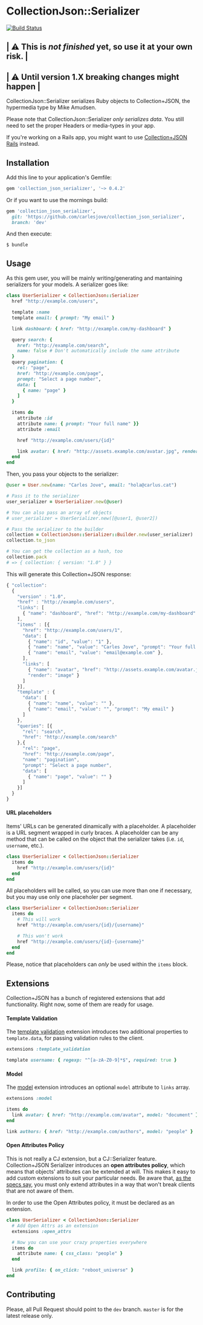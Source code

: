 # CollectionJson::Serializer

[![Build Status](https://travis-ci.org/carlesjove/collection_json_serializer.svg?branch=master)](https://travis-ci.org/carlesjove/collection_json_serializer)

| :warning: This is _not finished_ yet, so use it at your own risk. |
--------------------------------------------------------------------
| :warning: Until version 1.X breaking changes might happen |
-------------------------------------------------------------

CollectionJson::Serializer serializes Ruby objects to Collection+JSON, the hypermedia type by Mike Amudsen.

Please note that CollectionJson::Serializer _only serializes data_. You still need to set the proper Headers or media-types in your app.

If you're working on a Rails app, you might want to use [Collection+JSON
Rails](https://github.com/carlesjove/collection_json_rails) instead.

## Installation

Add this line to your application's Gemfile:

```ruby
gem 'collection_json_serializer', '~> 0.4.2'
```

Or if you want to use the mornings build:

```ruby
gem 'collection_json_serializer',
  git: 'https://github.com/carlesjove/collection_json_serializer',
  branch: 'dev'
```

And then execute:

    $ bundle


## Usage

As this gem user, you will be mainly writing/generating and mantaining serializers for your models. A serializer goes like:

```ruby
class UserSerializer < CollectionJson::Serializer
  href "http://example.com/users",

  template :name
  template email: { prompt: "My email" }

  link dashboard: { href: "http://example.com/my-dashboard" }

  query search: {
    href: "http://example.com/search",
    name: false # Don't automatically include the name attribute
  }
  query pagination: {
    rel: "page",
    href: "http://example.com/page",
    prompt: "Select a page number",
    data: [
      { name: "page" }
    ]
  }

  items do
    attribute :id
    attribute name: { prompt: "Your full name" }}
    attribute :email

    href "http://example.com/users/{id}"

    link avatar: { href: "http://assets.example.com/avatar.jpg", render: "image" }
  end
end
```

Then, you pass your objects to the serializer:

```ruby
@user = User.new(name: "Carles Jove", email: "hola@carlus.cat")

# Pass it to the serializer
user_serializer = UserSerializer.new(@user)

# You can also pass an array of objects
# user_serializer = UserSerializer.new([@user1, @user2])

# Pass the serializer to the builder
collection = CollectionJson::Serializer::Builder.new(user_serializer)
collection.to_json

# You can get the collection as a hash, too
collection.pack
# => { collection: { version: "1.0" } }
```

This will generate this Collection+JSON response:

```javascript
{ "collection": 
  {
    "version" : "1.0",
    "href" : "http://example.com/users",
    "links": [
      { "name": "dashboard", "href": "http://example.com/my-dashboard" }
    ],
    "items" : [{
      "href": "http://example.com/users/1",
      "data": [
        { "name": "id", "value": "1" },
        { "name": "name", "value": "Carles Jove", "prompt": "Your full name" },
        { "name": "email", "value": "email@example.com" },
      ],
      "links": [
        { "name": "avatar", "href": "http://assets.example.com/avatar.jpg",
        "render": "image" }
      ]
    }],
    "template" : {
      "data": [
        { "name": "name", "value": "" },
        { "name": "email", "value": "", "prompt": "My email" }
      ]
    },
    "queries": [{
      "rel": "search",
      "href": "http://example.com/search"
    },{
      "rel": "page",
      "href": "http://example.com/page",
      "name": "pagination",
      "prompt": "Select a page number",
      "data": [
        { "name": "page", "value": "" }
      ]
    }]
  }
}
```

#### URL placeholders

Items' URLs can be generated dinamically with a placeholder. A placeholder is a URL segment wrapped in curly braces. A placeholder can be any method that can be called on the object that the serializer takes (i.e. `id`, `username`, etc.).

```ruby
class UserSerializer < CollectionJson::Serializer
  items do
    href "http://example.com/users/{id}"
  end
end
```

All placeholders will be called, so you can use more than one if necessary, but you may use only one placeholer per segment.

```ruby
class UserSerializer < CollectionJson::Serializer
  items do
    # This will work
    href "http://example.com/users/{id}/{username}"

    # This won't work
    href "http://example.com/users/{id}-{username}"
  end
end
```

Please, notice that placeholders can _only_ be used within the `items` block.

## Extensions

Collection+JSON has a bunch of registered extensions that add functionality.
Right now, some of them are ready for usage.

#### Template Validation

The [template
validation](https://github.com/collection-json/extensions/blob/master/template-validation.md)
extension introduces two additional properties to `template.data`, for passing
validation rules to the client.

```ruby
extensions :template_validation

template username: { regexp: "^[a-zA-Z0-9]*$", required: true }
```

#### Model

The [model](https://github.com/collection-json/extensions/blob/master/model.md)
extension introduces an optional `model` attribute to `links` array.

```ruby
extensions :model

items do
  link avatar: { href: "http://example.com/avatar", model: "document" }
end

link authors: { href: "http://example.com/authors", model: "people" }
```


#### Open Attributes Policy

This is not really a CJ extension, but a CJ::Serializer feature. Collection+JSON Serializer introduces an __open attributes policy__, which means that objects' attributes can be extended at will. This makes it easy to add custom extensions to suit your particular needs. Be aware that, [as the specs say](https://github.com/collection-json/spec#7-extensibility), you must only extend attributes in a way that won't break clients that are not aware of them.

In order to use the Open Attributes policy, it must be declared as an extension.

```ruby
class UserSerializer < CollectionJson::Serializer
  # Add Open Attrs as an extension
  extensions :open_attrs

  # Now you can use your crazy properties everywhere
  items do
    attribute name: { css_class: "people" }
  end

  link profile: { on_click: "reboot_universe" }
end
```

## Contributing

Please, all Pull Request should point to the `dev` branch. `master` is for the
latest release only.
